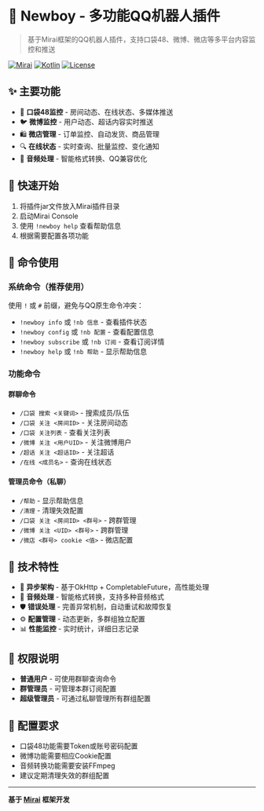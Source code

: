 # 🤖 Newboy - 多功能QQ机器人插件

> 基于Mirai框架的QQ机器人插件，支持口袋48、微博、微店等多平台内容监控和推送

[![Mirai](https://img.shields.io/badge/Mirai-2.15.0-blue)](https://github.com/mamoe/mirai)
[![Kotlin](https://img.shields.io/badge/Kotlin-1.8+-purple)](https://kotlinlang.org/)
[![License](https://img.shields.io/badge/License-MIT-green)](LICENSE)

## ✨ 主要功能

- 📱 **口袋48监控** - 房间动态、在线状态、多媒体推送
- 🐦 **微博监控** - 用户动态、超话内容实时推送
- 🛍️ **微店管理** - 订单监控、自动发货、商品管理
- 🔍 **在线状态** - 实时查询、批量监控、变化通知
- 🎵 **音频处理** - 智能格式转换、QQ兼容优化

## 🚀 快速开始

1. 将插件jar文件放入Mirai插件目录
2. 启动Mirai Console
3. 使用 `!newboy help` 查看帮助信息
4. 根据需要配置各项功能

## 💬 命令使用

### 系统命令（推荐使用）

使用 `!` 或 `#` 前缀，避免与QQ原生命令冲突：

- `!newboy info` 或 `!nb 信息` - 查看插件状态
- `!newboy config` 或 `!nb 配置` - 查看配置信息
- `!newboy subscribe` 或 `!nb 订阅` - 查看订阅详情
- `!newboy help` 或 `!nb 帮助` - 显示帮助信息

### 功能命令

#### 群聊命令
- `/口袋 搜索 <关键词>` - 搜索成员/队伍
- `/口袋 关注 <房间ID>` - 关注房间动态
- `/口袋 关注列表` - 查看关注列表
- `/微博 关注 <用户UID>` - 关注微博用户
- `/超话 关注 <超话ID>` - 关注超话
- `/在线 <成员名>` - 查询在线状态

#### 管理员命令（私聊）
- `/帮助` - 显示帮助信息
- `/清理` - 清理失效配置
- `/口袋 关注 <房间ID> <群号>` - 跨群管理
- `/微博 关注 <UID> <群号>` - 跨群管理
- `/微店 <群号> cookie <值>` - 微店配置

## 🔧 技术特性

- 🚀 **异步架构** - 基于OkHttp + CompletableFuture，高性能处理
- 🎵 **音频处理** - 智能格式转换，支持多种音频格式
- 🛡️ **错误处理** - 完善异常机制，自动重试和故障恢复
- ⚙️ **配置管理** - 动态更新，多群组独立配置
- 📊 **性能监控** - 实时统计，详细日志记录

## 👥 权限说明

- **普通用户** - 可使用群聊查询命令
- **群管理员** - 可管理本群订阅配置
- **超级管理员** - 可通过私聊管理所有群组配置

## 📝 配置要求

- 口袋48功能需要Token或账号密码配置
- 微博功能需要相应Cookie配置
- 音频转换功能需要安装FFmpeg
- 建议定期清理失效的群组配置

---

**基于 [Mirai](https://github.com/mamoe/mirai) 框架开发**